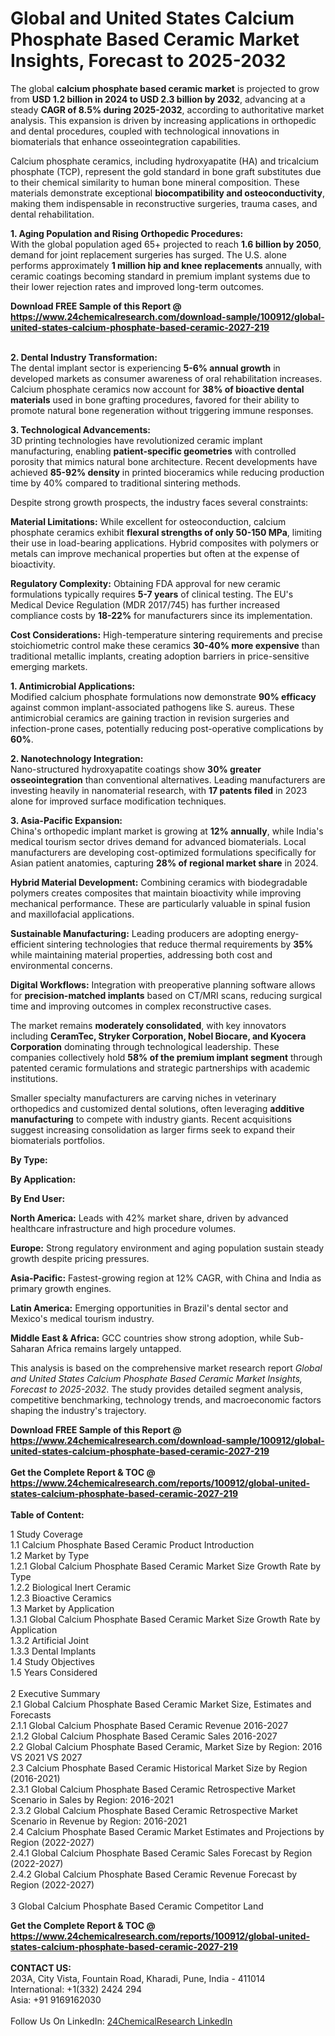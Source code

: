 <h1>Global and United States Calcium Phosphate Based Ceramic Market Insights, Forecast to 2025-2032</h1><p>The global <strong>calcium phosphate based ceramic market</strong> is projected to grow from <strong>USD 1.2 billion in 2024 to USD 2.3 billion by 2032</strong>, advancing at a steady <strong>CAGR of 8.5% during 2025-2032</strong>, according to authoritative market analysis. This expansion is driven by increasing applications in orthopedic and dental procedures, coupled with technological innovations in biomaterials that enhance osseointegration capabilities.</p><p>Calcium phosphate ceramics, including hydroxyapatite (HA) and tricalcium phosphate (TCP), represent the gold standard in bone graft substitutes due to their chemical similarity to human bone mineral composition. These materials demonstrate exceptional <strong>biocompatibility and osteoconductivity</strong>, making them indispensable in reconstructive surgeries, trauma cases, and dental rehabilitation.</p><p><strong>1. Aging Population and Rising Orthopedic Procedures:</strong><br>
With the global population aged 65+ projected to reach <strong>1.6 billion by 2050</strong>, demand for joint replacement surgeries has surged. The U.S. alone performs approximately <strong>1 million hip and knee replacements</strong> annually, with ceramic coatings becoming standard in premium implant systems due to their lower rejection rates and improved long-term outcomes.</p><div><b>Download FREE Sample of this Report @ 
            <a href="https://www.24chemicalresearch.com/download-sample/100912/global-united-states-calcium-phosphate-based-ceramic-2027-219">
            https://www.24chemicalresearch.com/download-sample/100912/global-united-states-calcium-phosphate-based-ceramic-2027-219</a></b></div><br><p><strong>2. Dental Industry Transformation:</strong><br>
The dental implant sector is experiencing <strong>5-6% annual growth</strong> in developed markets as consumer awareness of oral rehabilitation increases. Calcium phosphate ceramics now account for <strong>38% of bioactive dental materials</strong> used in bone grafting procedures, favored for their ability to promote natural bone regeneration without triggering immune responses.</p><p><strong>3. Technological Advancements:</strong><br>
3D printing technologies have revolutionized ceramic implant manufacturing, enabling <strong>patient-specific geometries</strong> with controlled porosity that mimics natural bone architecture. Recent developments have achieved <strong>85-92% density</strong> in printed bioceramics while reducing production time by 40% compared to traditional sintering methods.</p><p>Despite strong growth prospects, the industry faces several constraints:</p><p><strong>Material Limitations:</strong> While excellent for osteoconduction, calcium phosphate ceramics exhibit <strong>flexural strengths of only 50-150 MPa</strong>, limiting their use in load-bearing applications. Hybrid composites with polymers or metals can improve mechanical properties but often at the expense of bioactivity.</p><p><strong>Regulatory Complexity:</strong> Obtaining FDA approval for new ceramic formulations typically requires <strong>5-7 years</strong> of clinical testing. The EU's Medical Device Regulation (MDR 2017/745) has further increased compliance costs by <strong>18-22%</strong> for manufacturers since its implementation.</p><p><strong>Cost Considerations:</strong> High-temperature sintering requirements and precise stoichiometric control make these ceramics <strong>30-40% more expensive</strong> than traditional metallic implants, creating adoption barriers in price-sensitive emerging markets.</p><p><strong>1. Antimicrobial Applications:</strong><br>
Modified calcium phosphate formulations now demonstrate <strong>90% efficacy</strong> against common implant-associated pathogens like S. aureus. These antimicrobial ceramics are gaining traction in revision surgeries and infection-prone cases, potentially reducing post-operative complications by <strong>60%</strong>.</p><p><strong>2. Nanotechnology Integration:</strong><br>
Nano-structured hydroxyapatite coatings show <strong>30% greater osseointegration</strong> than conventional alternatives. Leading manufacturers are investing heavily in nanomaterial research, with <strong>17 patents filed</strong> in 2023 alone for improved surface modification techniques.</p><p><strong>3. Asia-Pacific Expansion:</strong><br>
China's orthopedic implant market is growing at <strong>12% annually</strong>, while India's medical tourism sector drives demand for advanced biomaterials. Local manufacturers are developing cost-optimized formulations specifically for Asian patient anatomies, capturing <strong>28% of regional market share</strong> in 2024.</p><p><strong>Hybrid Material Development:</strong> Combining ceramics with biodegradable polymers creates composites that maintain bioactivity while improving mechanical performance. These are particularly valuable in spinal fusion and maxillofacial applications.</p><p><strong>Sustainable Manufacturing:</strong> Leading producers are adopting energy-efficient sintering technologies that reduce thermal requirements by <strong>35%</strong> while maintaining material properties, addressing both cost and environmental concerns.</p><p><strong>Digital Workflows:</strong> Integration with preoperative planning software allows for <strong>precision-matched implants</strong> based on CT/MRI scans, reducing surgical time and improving outcomes in complex reconstructive cases.</p><p>The market remains <strong>moderately consolidated</strong>, with key innovators including <strong>CeramTec, Stryker Corporation, Nobel Biocare, and Kyocera Corporation</strong> dominating through technological leadership. These companies collectively hold <strong>58% of the premium implant segment</strong> through patented ceramic formulations and strategic partnerships with academic institutions.</p><p>Smaller specialty manufacturers are carving niches in veterinary orthopedics and customized dental solutions, often leveraging <strong>additive manufacturing</strong> to compete with industry giants. Recent acquisitions suggest increasing consolidation as larger firms seek to expand their biomaterials portfolios.</p><p><strong>By Type:</strong></p><p><strong>By Application:</strong></p><p><strong>By End User:</strong></p><p><strong>North America:</strong> Leads with 42% market share, driven by advanced healthcare infrastructure and high procedure volumes.</p><p><strong>Europe:</strong> Strong regulatory environment and aging population sustain steady growth despite pricing pressures.</p><p><strong>Asia-Pacific:</strong> Fastest-growing region at 12% CAGR, with China and India as primary growth engines.</p><p><strong>Latin America:</strong> Emerging opportunities in Brazil's dental sector and Mexico's medical tourism industry.</p><p><strong>Middle East &amp; Africa:</strong> GCC countries show strong adoption, while Sub-Saharan Africa remains largely untapped.</p><p>This analysis is based on the comprehensive market research report <em>Global and United States Calcium Phosphate Based Ceramic Market Insights, Forecast to 2025-2032</em>. The study provides detailed segment analysis, competitive benchmarking, technology trends, and macroeconomic factors shaping the industry's trajectory.</p><div><b>Download FREE Sample of this Report @ 
            <a href="https://www.24chemicalresearch.com/download-sample/100912/global-united-states-calcium-phosphate-based-ceramic-2027-219">
            https://www.24chemicalresearch.com/download-sample/100912/global-united-states-calcium-phosphate-based-ceramic-2027-219</a></b></div><br><div><b>Get the Complete Report & TOC @ 
            <a href="https://www.24chemicalresearch.com/reports/100912/global-united-states-calcium-phosphate-based-ceramic-2027-219">
            https://www.24chemicalresearch.com/reports/100912/global-united-states-calcium-phosphate-based-ceramic-2027-219</a></b></div><br>
            <b>Table of Content:</b><p>1 Study Coverage<br />
    1.1 Calcium Phosphate Based Ceramic Product Introduction<br />
    1.2 Market by Type<br />
        1.2.1 Global Calcium Phosphate Based Ceramic Market Size Growth Rate by Type<br />
        1.2.2 Biological Inert Ceramic<br />
        1.2.3 Bioactive Ceramics<br />
    1.3 Market by Application<br />
        1.3.1 Global Calcium Phosphate Based Ceramic Market Size Growth Rate by Application<br />
        1.3.2 Artificial Joint<br />
        1.3.3 Dental Implants<br />
    1.4 Study Objectives<br />
    1.5 Years Considered<br />
<br />
2 Executive Summary<br />
    2.1 Global Calcium Phosphate Based Ceramic Market Size, Estimates and Forecasts<br />
        2.1.1 Global Calcium Phosphate Based Ceramic Revenue 2016-2027<br />
        2.1.2 Global Calcium Phosphate Based Ceramic Sales 2016-2027<br />
    2.2 Global Calcium Phosphate Based Ceramic, Market Size by Region: 2016 VS 2021 VS 2027<br />
    2.3 Calcium Phosphate Based Ceramic Historical Market Size by Region (2016-2021)<br />
        2.3.1 Global Calcium Phosphate Based Ceramic Retrospective Market Scenario in Sales by Region: 2016-2021<br />
        2.3.2 Global Calcium Phosphate Based Ceramic Retrospective Market Scenario in Revenue by Region: 2016-2021<br />
    2.4 Calcium Phosphate Based Ceramic Market Estimates and Projections by Region (2022-2027)<br />
        2.4.1 Global Calcium Phosphate Based Ceramic Sales Forecast by Region (2022-2027)<br />
        2.4.2 Global Calcium Phosphate Based Ceramic Revenue Forecast by Region (2022-2027)<br />
<br />
3 Global Calcium Phosphate Based Ceramic Competitor Land</p><div><b>Get the Complete Report & TOC @ 
            <a href="https://www.24chemicalresearch.com/reports/100912/global-united-states-calcium-phosphate-based-ceramic-2027-219">
            https://www.24chemicalresearch.com/reports/100912/global-united-states-calcium-phosphate-based-ceramic-2027-219</a></b></div><br><b>CONTACT US:</b><br>
            203A, City Vista, Fountain Road, Kharadi, Pune, India - 411014<br>
            International: +1(332) 2424 294<br>
            Asia: +91 9169162030 <br><br>
            Follow Us On LinkedIn: <a href="https://www.linkedin.com/company/24chemicalresearch/">24ChemicalResearch LinkedIn</a>